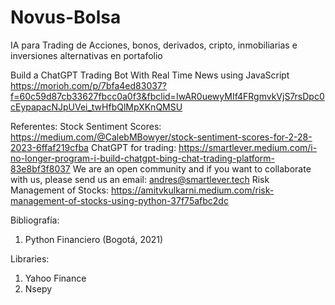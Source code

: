 # Novus-Bolsa
IA para Trading de Acciones, bonos, derivados, cripto, inmobiliarias e inversiones alternativas en portafolio

Build a ChatGPT Trading Bot With Real Time News using JavaScript
https://morioh.com/p/7bfa4ed83037?f=60c59d87cb33627fbcc0a0f3&fbclid=IwAR0uewyMIf4FRgmvkVjS7rsDpc0cEypapacNJpUVei_twHfbQlMpXKnQMSU


Referentes:
Stock Sentiment Scores: https://medium.com/@CalebMBowyer/stock-sentiment-scores-for-2-28-2023-6ffaf219cfba
ChatGPT for trading: https://smartlever.medium.com/i-no-longer-program-i-build-chatgpt-bing-chat-trading-platform-83e8bf3f8037
We are an open community and if you want to collaborate with us, please send us an email: andres@smartlever.tech
Risk Management of Stocks: https://amitvkulkarni.medium.com/risk-management-of-stocks-using-python-37f75afbc2dc

Bibliografía:
1) Python Financiero (Bogotá, 2021)

Libraries:
1) Yahoo Finance
2) Nsepy
